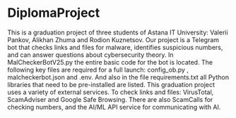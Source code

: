# DiplomaProject
This is a graduation project of three students of Astana IT University: Valerii Pankov, Alikhan Zhuma and Rodion Kuznetsov.
Our project is a Telegram bot that checks links and files for malware, identifies suspicious numbers, and can answer questions about cybersecurity theory.
In MalCheckerBotV25.py the entire basic code for the bot is located.
The following key files are required for a full launch: config_ob.py , malcheckerbot.json and .env.
And also in the file requirements.txt all Python libraries that need to be pre-installed are listed.
This graduation project uses a variety of external services.
To check links and files: VirusTotal, ScamAdviser and Google Safe Browsing.
There are also ScamCalls for checking numbers, and the AI/ML API service for communicating with AI.
